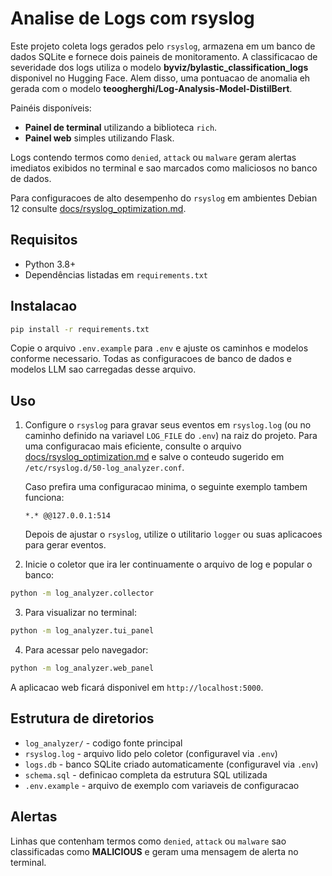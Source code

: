 # Analise de Logs com rsyslog

Este projeto coleta logs gerados pelo `rsyslog`, armazena em um banco de dados
SQLite e fornece dois paineis de monitoramento. A classificacao de severidade
dos logs utiliza o modelo **byviz/bylastic_classification_logs** disponivel no
Hugging Face. Alem disso, uma pontuacao de anomalia eh gerada com o modelo
**teoogherghi/Log-Analysis-Model-DistilBert**.

Painéis disponíveis:

- **Painel de terminal** utilizando a biblioteca `rich`.
 - **Painel web** simples utilizando Flask.

Logs contendo termos como `denied`, `attack` ou `malware` geram alertas imediatos
exibidos no terminal e sao marcados como maliciosos no banco de dados.

Para configuracoes de alto desempenho do `rsyslog` em ambientes Debian 12
consulte [docs/rsyslog_optimization.md](docs/rsyslog_optimization.md).

## Requisitos

- Python 3.8+
- Dependências listadas em `requirements.txt`

## Instalacao

```bash
pip install -r requirements.txt
```

Copie o arquivo `.env.example` para `.env` e ajuste os caminhos e modelos
conforme necessario. Todas as configuracoes de banco de dados e modelos LLM sao
carregadas desse arquivo.

## Uso

1. Configure o `rsyslog` para gravar seus eventos em `rsyslog.log` (ou no caminho
   definido na variavel `LOG_FILE` do `.env`) na raiz do
   projeto. Para uma configuracao mais eficiente, consulte o arquivo
   [docs/rsyslog_optimization.md](docs/rsyslog_optimization.md) e salve o
   conteudo sugerido em `/etc/rsyslog.d/50-log_analyzer.conf`.

   Caso prefira uma configuracao minima, o seguinte exemplo tambem funciona:

   ```
   *.* @@127.0.0.1:514
   ```

   Depois de ajustar o `rsyslog`, utilize o utilitario `logger` ou suas
   aplicacoes para gerar eventos.

2. Inicie o coletor que ira ler continuamente o arquivo de log e popular o banco:

```bash
python -m log_analyzer.collector
```

3. Para visualizar no terminal:

```bash
python -m log_analyzer.tui_panel
```

4. Para acessar pelo navegador:

```bash
python -m log_analyzer.web_panel
```

A aplicacao web ficará disponivel em `http://localhost:5000`.

## Estrutura de diretorios

- `log_analyzer/` - codigo fonte principal
- `rsyslog.log` - arquivo lido pelo coletor (configuravel via `.env`)
- `logs.db` - banco SQLite criado automaticamente (configuravel via `.env`)
- `schema.sql` - definicao completa da estrutura SQL utilizada
- `.env.example` - arquivo de exemplo com variaveis de configuracao

## Alertas

Linhas que contenham termos como `denied`, `attack` ou `malware` sao
classificadas como **MALICIOUS** e geram uma mensagem de alerta no terminal.
